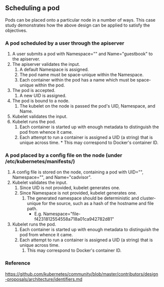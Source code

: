 ## Scheduling a pod

Pods can be placed onto a particular node in a number of ways. This case study demonstrates how the above design can be applied to satisfy the objectives.

### A pod scheduled by a user through the apiserver

1. A user submits a pod with Namespace="" and Name="guestbook" to the apiserver.
2. The apiserver validates the input.
   1. A default Namespace is assigned.
   2. The pod name must be space-unique within the Namespace.
   3. Each container within the pod has a name which must be space-unique within the pod.
3. The pod is accepted.
   1. A new UID is assigned.
4. The pod is bound to a node.
   1. The kubelet on the node is passed the pod's UID, Namespace, and Name.
5. Kubelet validates the input.
6. Kubelet runs the pod.
   1. Each container is started up with enough metadata to distinguish the pod from whence it came.
   2. Each attempt to run a container is assigned a UID \(a string\) that is unique across time. \* This may correspond to Docker's container ID.

### A pod placed by a config file on the node \(under /etc/kubernetes/manifests/\)

1. A config file is stored on the node, containing a pod with UID="", Namespace="", and Name="cadvisor".
2. Kubelet validates the input.
   1. Since UID is not provided, kubelet generates one.
   2. Since Namespace is not provided, kubelet generates one.
      1. The generated namespace should be deterministic and cluster-unique for the source, such as a hash of the hostname and file path.
         * E.g. Namespace="file-f4231812554558a718a01ca942782d81"
3. Kubelet runs the pod.
   1. Each container is started up with enough metadata to distinguish the pod from whence it came.
   2. Each attempt to run a container is assigned a UID \(a string\) that is unique across time.
      1. This may correspond to Docker's container ID.

### Reference

https://github.com/kubernetes/community/blob/master/contributors/design-proposals/architecture/identifiers.md



